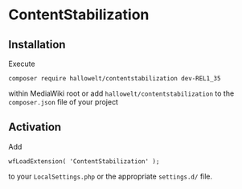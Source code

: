 # ContentStabilization

## Installation
Execute

    composer require hallowelt/contentstabilization dev-REL1_35
within MediaWiki root or add `hallowelt/contentstabilization` to the
`composer.json` file of your project

## Activation
Add

    wfLoadExtension( 'ContentStabilization' );
to your `LocalSettings.php` or the appropriate `settings.d/` file.